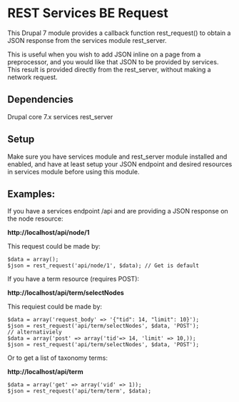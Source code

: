 # REST Services BE Request

This Drupal 7 module provides a callback function rest_request() to obtain a JSON response from the services module rest_server.

This is useful when you wish to add JSON inline on a page from a preprocessor, and you would like that JSON to be provided by services. This result is provided directly from the rest_server,
without making a network request.

## Dependencies
Drupal core 7.x
services
rest_server

## Setup
Make sure you have services module and rest_server module installed and enabled, and have at least setup your JSON endpoint and desired resources in services module before using this module.

## Examples:

If you have a services endpoint /api and are providing a JSON response on the node resource:

**http://localhost/api/node/1**

This request could be made by:

```
$data = array();
$json = rest_request('api/node/1', $data); // Get is default
```

If you have a term resource (requires POST):

**http://localhost/api/term/selectNodes**

This requiest could be made by:

```
$data = array('request_body' => '{"tid": 14, "limit": 10}');
$json = rest_request('api/term/selectNodes', $data, 'POST');
// alternativiely
$data = array('post' => array('tid'=> 14, 'limit' => 10,));
$json = rest_request('api/term/selectNodes', $data, 'POST');
```

Or to get a list of taxonomy terms:

**http://localhost/api/term**

```
$data = array('get' => array('vid' => 1));
$json = rest_request('api/term/term', $data);
```